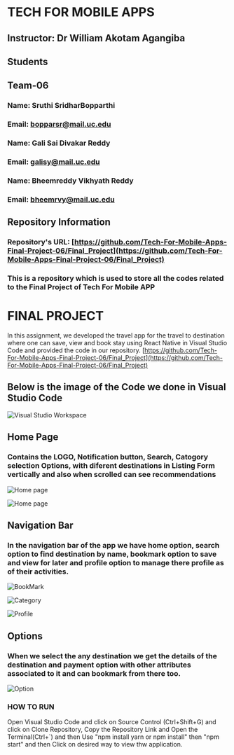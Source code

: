 # TECH FOR MOBILE APPS

## Instructor: Dr William Akotam Agangiba

## Students

## Team-06
### Name: Sruthi SridharBopparthi
### Email: bopparsr@mail.uc.edu
### Name: Gali Sai Divakar Reddy
### Email: galisy@mail.uc.edu
### Name: Bheemreddy Vikhyath Reddy
### Email: bheemrvy@mail.uc.edu
## Repository Information
### Repository's URL: [https://github.com/Tech-For-Mobile-Apps-Final-Project-06/Final_Project](https://github.com/Tech-For-Mobile-Apps-Final-Project-06/Final_Project)
### This is a repository which is used to store all the codes related to the Final Project of Tech For Mobile APP

# FINAL PROJECT

In this assignment, we developed the travel app for the travel to destination where one can save, view and book stay using React Native in Visual Studio Code and provided the code in our repository. [https://github.com/Tech-For-Mobile-Apps-Final-Project-06/Final_Project](https://github.com/Tech-For-Mobile-Apps-Final-Project-06/Final_Project)

## Below is the image of the Code we done in Visual Studio Code

![Visual Studio Workspace](images/VS.jpeg)

## Home Page
### Contains the LOGO, Notification button, Search, Catogory selection Options, with diferent destinations in Listing Form vertically and also when scrolled can see recommendations

![Home page](images/Home.jpeg)

![Home page](images/Home1.jpeg)

## Navigation Bar
### In the navigation bar of the app we have home option, search option to find destination by name, bookmark option to save and view for later and  profile option to manage there profile as of their activities.

![BookMark](images/bookmark.jpeg)

![Category](images/category.jpeg)

![Profile](images/Profile.jpeg)

## Options
### When we select the any destination we get the details of the destination and payment option with other attributes associated to it and can bookmark from there too.

![Option](images/Option.jpeg)



### HOW TO RUN

Open Visual Studio Code and click on Source Control (Ctrl+Shift+G) and click on Clone Repository, Copy the Repository Link and Open the Terminal(Ctrl+`) and then Use "npm install yarn or npm install" then "npm start" and then Click on desired way to view thw application.
